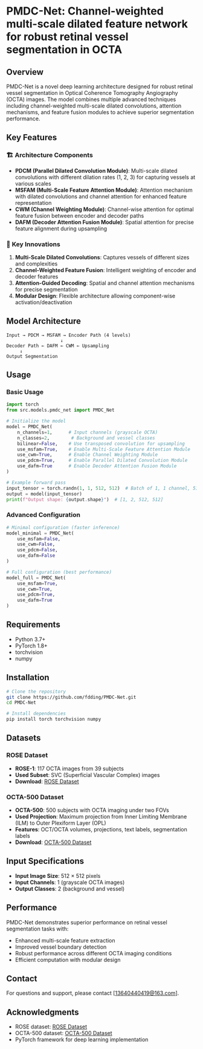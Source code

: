 # PMDC-Net: Channel-weighted multi-scale dilated feature network for robust retinal vessel segmentation in OCTA

## Overview

PMDC-Net is a novel deep learning architecture designed for robust retinal vessel segmentation in Optical Coherence Tomography Angiography (OCTA) images. The model combines multiple advanced techniques including channel-weighted multi-scale dilated convolutions, attention mechanisms, and feature fusion modules to achieve superior segmentation performance.

## Key Features

### 🏗️ **Architecture Components**

- **PDCM (Parallel Dilated Convolution Module)**: Multi-scale dilated convolutions with different dilation rates (1, 2, 3) for capturing vessels at various scales
- **MSFAM (Multi-Scale Feature Attention Module)**: Attention mechanism with dilated convolutions and channel attention for enhanced feature representation
- **CWM (Channel Weighting Module)**: Channel-wise attention for optimal feature fusion between encoder and decoder paths
- **DAFM (Decoder Attention Fusion Module)**: Spatial attention for precise feature alignment during upsampling

### 🎯 **Key Innovations**

1. **Multi-Scale Dilated Convolutions**: Captures vessels of different sizes and complexities
2. **Channel-Weighted Feature Fusion**: Intelligent weighting of encoder and decoder features
3. **Attention-Guided Decoding**: Spatial and channel attention mechanisms for precise segmentation
4. **Modular Design**: Flexible architecture allowing component-wise activation/deactivation

## Model Architecture

```
Input → PDCM → MSFAM → Encoder Path (4 levels)
                    ↓
Decoder Path ← DAFM ← CWM ← Upsampling
     ↓
Output Segmentation
```

## Usage

### Basic Usage

```python
import torch
from src.models.pmdc_net import PMDC_Net

# Initialize the model
model = PMDC_Net(
    n_channels=1,      # Input channels (grayscale OCTA)
    n_classes=2,        # Background and vessel classes
    bilinear=False,    # Use transposed convolution for upsampling
    use_msfam=True,    # Enable Multi-Scale Feature Attention Module
    use_cwm=True,      # Enable Channel Weighting Module
    use_pdcm=True,     # Enable Parallel Dilated Convolution Module
    use_dafm=True      # Enable Decoder Attention Fusion Module
)

# Example forward pass
input_tensor = torch.randn(1, 1, 512, 512)  # Batch of 1, 1 channel, 512x512 images
output = model(input_tensor)
print(f"Output shape: {output.shape}")  # [1, 2, 512, 512]
```

### Advanced Configuration

```python
# Minimal configuration (faster inference)
model_minimal = PMDC_Net(
    use_msfam=False,
    use_cwm=False,
    use_pdcm=False,
    use_dafm=False
)

# Full configuration (best performance)
model_full = PMDC_Net(
    use_msfam=True,
    use_cwm=True,
    use_pdcm=True,
    use_dafm=True
)
```

## Requirements

- Python 3.7+
- PyTorch 1.8+
- torchvision
- numpy

## Installation

```bash
# Clone the repository
git clone https://github.com/fdding/PMDC-Net.git
cd PMDC-Net

# Install dependencies
pip install torch torchvision numpy
```

## Datasets

### ROSE Dataset
- **ROSE-1**: 117 OCTA images from 39 subjects
- **Used Subset**: SVC (Superficial Vascular Complex) images
- **Download**: [ROSE Dataset](https://imed.nimte.ac.cn/dataofrose.html)

### OCTA-500 Dataset
- **OCTA-500**: 500 subjects with OCTA imaging under two FOVs
- **Used Projection**: Maximum projection from Inner Limiting Membrane (ILM) to Outer Plexiform Layer (OPL)
- **Features**: OCT/OCTA volumes, projections, text labels, segmentation labels
- **Download**: [OCTA-500 Dataset](https://ieee-dataport.org/open-access/octa-500)

## Input Specifications

- **Input Image Size**: 512 × 512 pixels
- **Input Channels**: 1 (grayscale OCTA images)
- **Output Classes**: 2 (background and vessel)

## Performance

PMDC-Net demonstrates superior performance on retinal vessel segmentation tasks with:
- Enhanced multi-scale feature extraction
- Improved vessel boundary detection
- Robust performance across different OCTA imaging conditions
- Efficient computation with modular design

## Contact

For questions and support, please contact [13640440419@163.com].

## Acknowledgments
- ROSE dataset: [ROSE Dataset](https://imed.nimte.ac.cn/dataofrose.html)
- OCTA-500 dataset: [OCTA-500 Dataset](https://ieee-dataport.org/open-access/octa-500)
- PyTorch framework for deep learning implementation
